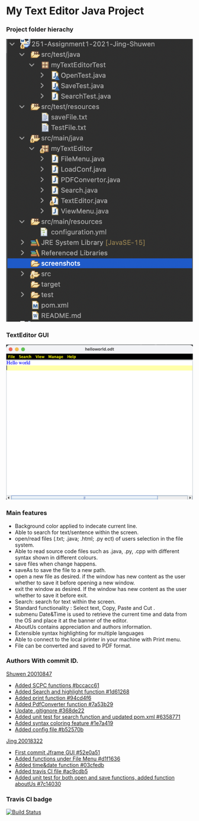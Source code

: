 # My Text Editor Java Project


### Project folder hierachy 
![Image](screenshots/folder_hierachy.png)

### TextEditor GUI

![Image](screenshots/editor.png )

### Main features
* Background color applied to indecate current line.
* Able to search for text/sentence within the screen.
* open/read files (.txt; .java; .html; .py ect) of users selection in the file system. 
* Able to read source code files such as .java, .py, .cpp with different syntax shown in different colours. 
* save files when change happens.
* saveAs to save the file to a new path.
* open a new file as desired. if the window has new content as the user whether to save it before opening a new window.
* exit the window as desired. If the window has new content as the user whether to save it before exit.				 
* Search: search for text within the screen.
* Standard functionality : Select text, Copy, Paste and Cut .
* submenu Date&Time is used to retrieve the current time and data from the OS and place it at the banner of the editor.
* AboutUs contains appreciation and authors information.
* Extensible syntax highlighting for multiple languages
* Able to connect to the local printer in your machine with Print menu.
* File can be converted and saved to PDF format.




### Authors With commit ID.

[Shuwen 20010847](https://github.com/ssszheng)
* [Added SCPC functions #bccacc61](https://github.com/cleopatra07/251-Assignment1-2021-Jing-Shuwen/commit/bccacc610325fc20e321c1d65cbf3d96ca7ede3d)
* [Added Search and highlight function #1d61268](https://github.com/cleopatra07/251-Assignment1-2021-Jing-Shuwen/commit/1d61268324fd8a95daa1bc2797b66e29ab1c94a4)
* [Added print function #94cd4f6](https://github.com/cleopatra07/251-Assignment1-2021-Jing-Shuwen/commit/94cd4f678e5981881e82259f75ed88d6391d30bb)
* [Added PdfConverter function #7a53b29](https://github.com/cleopatra07/251-Assignment1-2021-Jing-Shuwen/commit/7a53b291d5e099876e9d4470f216462b95c30ff1)
* [Update .gitignore #368de22](https://github.com/cleopatra07/251-Assignment1-2021-Jing-Shuwen/commit/368de22d9656daf9d1afaa70d54c25e1e9915571)
* [Added unit test for search function and updated pom.xml #6358771](https://github.com/cleopatra07/251-Assignment1-2021-Jing-Shuwen/commit/63587718631c074ba8f127bea94db683ea827d17)
* [Added syntax coloring feature #1e7a419](https://github.com/cleopatra07/251-Assignment1-2021-Jing-Shuwen/commit/1e7a419929e531f1edada60418c0f973ec42ae21)
* [Added config file #b52570b](https://github.com/cleopatra07/251-Assignment1-2021-Jing-Shuwen/commit/b52570b12ec7bdbd06fc3bb146302d475aa91417)


[Jing 20018322](https://github.com/cleopatra07)
* [First commit Jframe GUI #52e0a51](https://github.com/cleopatra07/251-Assignment1-2021-Jing-Shuwen/commit/52e0a5150aab70dbca05ec40eae47f147a0f6fb0)
* [Added functions under File Menu #d1f1636](https://github.com/cleopatra07/251-Assignment1-2021-Jing-Shuwen/commit/d1f16361cc54d7dc89723110b261067d9b3c3b88)
* [Added time&date function #03cfedb](https://github.com/cleopatra07/251-Assignment1-2021-Jing-Shuwen/commit/03cfedb4e6ebe95efb11f59d530b1acff625ab14)
* [Added travis CI file #ac9cdb5](https://github.com/cleopatra07/251-Assignment1-2021-Jing-Shuwen/commit/ac9cdb5f2d714c892febb44caf34f9726d9e958c)
* [Added unit test for both open and save functions, added function aboutUs #7c14030](https://github.com/cleopatra07/251-Assignment1-2021-Jing-Shuwen/commit/7c140303dab6d2eee7695c977a29a37fb54c9ae4)

### Travis CI badge

[![Build Status](https://travis-ci.com/cleopatra07/251-Assignment1-2021-Jing-Shuwen.svg?token=FE3xHEDPW9fzW5Y2Ky3x&branch=main)](https://travis-ci.com/cleopatra07/251-Assignment1-2021-Jing-Shuwen)







